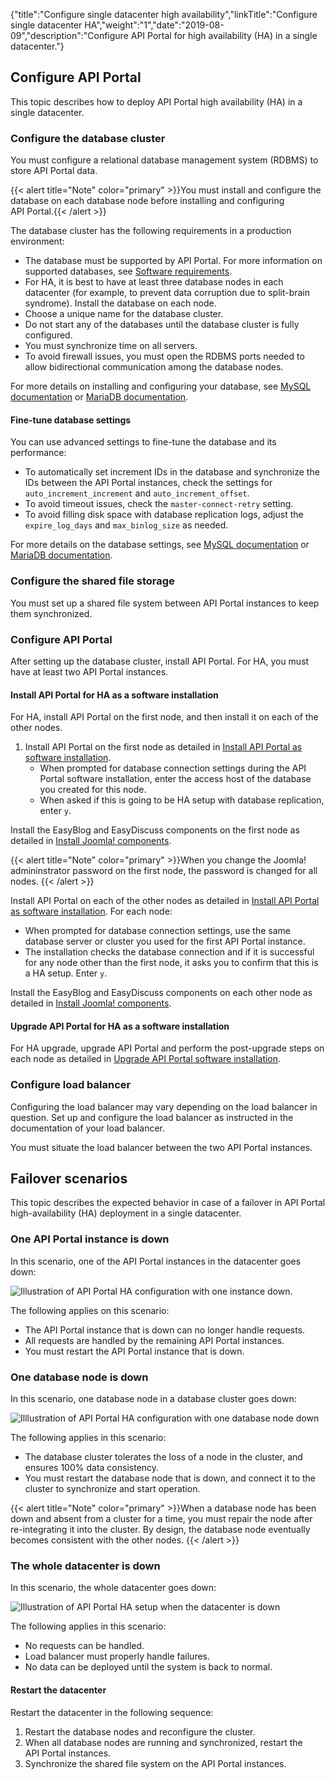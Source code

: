 {"title":"Configure single datacenter high availability","linkTitle":"Configure single datacenter HA","weight":"1","date":"2019-08-09","description":"Configure API Portal for high availability (HA) in a single datacenter."}

## Configure API Portal

This topic describes how to deploy API Portal high availability (HA) in a single datacenter.

### Configure the database cluster

You must configure a relational database management system (RDBMS) to store API Portal data.

{{< alert title="Note" color="primary" >}}You must install and configure the database on each database node before installing and configuring API Portal.{{< /alert >}}

The database cluster has the following requirements in a production environment:

-   The database must be supported by API Portal. For more information on supported databases, see [Software requirements](install_software_prereqs.htm#Software).
-   For HA, it is best to have at least three database nodes in each datacenter (for example, to prevent data corruption due to split-brain syndrome). Install the database on each node.
-   Choose a unique name for the database cluster.
-   Do not start any of the databases until the database cluster is fully configured.
-   You must synchronize time on all servers.
-   To avoid firewall issues, you must open the RDBMS ports needed to allow bidirectional communication among the database nodes.

For more details on installing and configuring your database, see [MySQL documentation](https://dev.mysql.com/doc/refman/5.6/en/) or [MariaDB documentation](https://mariadb.com/kb/en/mariadb/documentation/).

#### Fine-tune database settings

You can use advanced settings to fine-tune the database and its performance:

-   To automatically set increment IDs in the database and synchronize the IDs between the API Portal instances, check the settings for `auto_increment_increment` and `auto_increment_offset`.
-   To avoid timeout issues, check the `master-connect-retry` setting.
-   To avoid filling disk space with database replication logs, adjust the `expire_log_days` and `max_binlog_size` as needed.

For more details on the database settings, see [MySQL documentation](https://dev.mysql.com/doc/refman/5.6/en/) or [MariaDB documentation](https://mariadb.com/kb/en/mariadb/documentation/).

### Configure the shared file storage

You must set up a shared file system between API Portal instances to keep them synchronized.

### Configure API Portal

After setting up the database cluster, install API Portal. For HA, you must have at least two API Portal instances.

#### Install API Portal for HA as a software installation

For HA, install API Portal on the first node, and then install it on each of the other nodes.

1.  Install API Portal on the first node as detailed in [Install API Portal as software installation](../../../APIPortalInstallGuideTopics/install_software_overview.htm).
    -   When prompted for database connection settings during the API Portal software installation, enter the access host of the database you created for this node.
    -   When asked if this is going to be HA setup with database replication, enter `y`.

>

Install the EasyBlog and EasyDiscuss components on the first node as detailed in [Install Joomla! components](../../../APIPortalInstallGuideTopics/install_software_install.htm#Install3).

{{< alert title="Note" color="primary" >}}When you change the Joomla! admininstrator password on the first node, the password is changed for all nodes. {{< /alert >}}

Install API Portal on each of the other nodes as detailed in [Install API Portal as software installation](../../../APIPortalInstallGuideTopics/install_software_overview.htm). For each node:

-   When prompted for database connection settings, use the same database server or cluster you used for the first API Portal instance.
-   The installation checks the database connection and if it is successful for any node other than the first node, it asks you to confirm that this is a HA setup. Enter `y`.

Install the EasyBlog and EasyDiscuss components on each other node as detailed in [Install Joomla! components](../../../APIPortalInstallGuideTopics/install_software_install.htm#Install3).

#### Upgrade API Portal for HA as a software installation

For HA upgrade, upgrade API Portal and perform the post-upgrade steps on each node as detailed in [Upgrade API Portal software installation](../../../APIPortalInstallGuideTopics/Upgrade_software.htm).

### Configure load balancer

Configuring the load balancer may vary depending on the load balancer in question. Set up and configure the load balancer as instructed in the documentation of your load balancer.

You must situate the load balancer between the two API Portal instances.

## Failover scenarios

This topic describes the expected behavior in case of a failover in API Portal high-availability (HA) deployment in a single datacenter. 

### One API Portal instance is down

In this scenario, one of the API Portal instances in the datacenter goes down:

![Illustration of API Portal HA configuration with one instance down.](/Images/APIPortal/API_Portal_HA_failover_instance.png)

The following applies on this scenario:

-   The API Portal instance that is down can no longer handle requests.
-   All requests are handled by the remaining API Portal instances.
-   You must restart the API Portal instance that is down.

### One database node is down

In this scenario, one database node in a database cluster goes down:

![Illlustration of API Portal HA configuration with one database node down](/Images/APIPortal/API_Portal_HA_failover_db.png)

The following applies in this scenario:

-   The database cluster tolerates the loss of a node in the cluster, and ensures 100% data consistency.
-   You must restart the database node that is down, and connect it to the cluster to synchronize and start operation.

{{< alert title="Note" color="primary" >}}When a database node has been down and absent from a cluster for a time, you must repair the node after re-integrating it into the cluster. By design, the database node eventually becomes consistent with the other nodes. {{< /alert >}}

### The whole datacenter is down

In this scenario, the whole datacenter goes down:

![Illustration of API Portal HA setup when the datacenter is down](/Images/APIPortal/API_Portal_HA_failover_dc.png)

The following applies in this scenario:

-   No requests can be handled.
-   Load balancer must properly handle failures.
-   No data can be deployed until the system is back to normal.

#### Restart the datacenter

Restart the datacenter in the following sequence:

1.  Restart the database nodes and reconfigure the cluster.
2.  When all database nodes are running and synchronized, restart the API Portal instances.
3.  Synchronize the shared file system on the API Portal instances.
